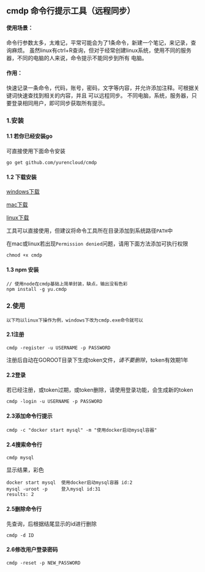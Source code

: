 ## cmdp 命令行提示工具（远程同步）

#### 使用场景：

命令行参数太多，太难记，平常可能会为了1条命令，新建一个笔记，来记录，查询麻烦。
虽然linux有ctrl+R查询，但对于经常创建linux系统，使用不同的服务器，不同的电脑的人来说，命令提示不能同步到所有
电脑。

#### 作用：

快速记录一条命令，代码，账号，密码，文字等内容，并允许添加注释。可根据关键词快速查找到相关的内容，并且
可以远程同步。
不同电脑，系统，服务器，只要登录相同用户，即可同步获取所有提示。

### 1.安装

#### 1.1 若你已经安装go
可直接使用下面命令安装
~~~
go get github.com/yurencloud/cmdp
~~~

#### 1.2 下载安装


[windows下载](https://github.com/yurencloud/cmdp/raw/master/windows/cmdp.exe)

[mac下载](https://github.com/yurencloud/cmdp/raw/master/mac/cmdp)

[linux下载](https://github.com/yurencloud/cmdp/raw/master/linux/cmdp)

工具可以直接使用，但建议将命令工具所在目录添加到系统路径`PATH`中

在mac或linux若出现`Permission denied`问题，请用下面方法添加可执行权限
~~~
chmod +x cmdp
~~~

#### 1.3 npm 安装
~~~
// 使用node在cmdp基础上简单封装，缺点，输出没有色彩
npm install -g yu.cmdp
~~~

### 2.使用
~~~
以下均以linux下操作为例，windows下改为cmdp.exe命令就可以
~~~
#### 2.1注册
~~~
cmdp -register -u USERNAME -p PASSWORD
~~~
注册后自动在GOROOT目录下生成token文件，*请不要删除*，token有效期1年

#### 2.2登录
若已经注册，或token过期，或token删除，请使用登录功能，会生成新的token
~~~
cmdp -login -u USERNAME -p PASSWORD
~~~

#### 2.3添加命令行提示
~~~
cmdp -c "docker start mysql" -m "使用docker启动mysql容器"
~~~

#### 2.4搜索命令行
~~~
cmdp mysql
~~~
显示结果，彩色
~~~
docker start mysql  使用docker启动mysql容器 id:2
mysql -uroot -p     登入mysql id:31
results: 2
~~~

#### 2.5删除命令行
先查询，后根据结尾显示的id进行删除
~~~
cmdp -d ID
~~~

#### 2.6修改用户登录密码
~~~
cmdp -reset -p NEW_PASSWORD
~~~